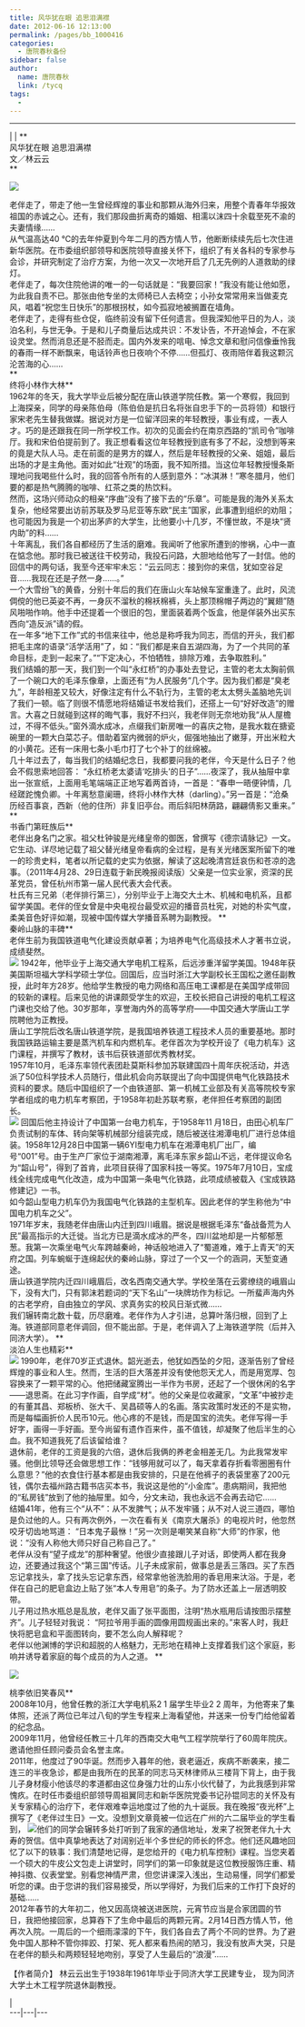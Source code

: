 ```yaml
---
title: 风华犹在眼 追思泪满襟
date: 2012-06-16 12:13:00
permalink: /pages/bb_1000416
categories: 
  - 唐院春秋备份
sidebar: false
author: 
  name: 唐院春秋
  link: /tycq
tags: 
  - 
---
```


* * *

  
|  |  **  
风华犹在眼 追思泪满襟  
文／林云云  
**

![](/pic/img1.ph.126.net_JgQLEN9BydOIJQSRbtI-Kw==_3913346601208346461.jpg)

  
老伴走了，带走了他一生曾经辉煌的事业和那颗从海外归来，用整个青春年华报效祖国的赤诚之心。还有，我们那段曲折离奇的婚姻、相濡以沫四十余载至死不渝的夫妻情缘……  
从气温高达40
℃的去年仲夏到今年二月的西方情人节，他断断续续先后七次住进新华医院。在市委组织部领导和医院领导直接关怀下，组织了有关各科的专家参与会诊，并研究制定了治疗方案，为他一次又一次地开启了几无先例的人道救助的绿灯。  
老伴走了，每次住院他讲的唯一的一句话就是：“我要回家！”我没有能让他如愿，为此我自责不已。那张由他专坐的太师椅已人去椅空；小孙女常常用来当做麦克风，唱着“祝您生日快乐”的那根拐杖，如今孤寂地被搁置在墙角。  
老伴走了，走得有些仓促，临终前没有留下任何遗言。但我深知他平日的为人，淡泊名利，与世无争。于是和儿子商量后达成共识：不发讣告，不开追悼会，不在家设灵堂。然而消息还是不胫而走。国内外发来的唁电、悼念文章和慰问信像垂怜我的春雨一样不断飘来，电话铃声也日夜响个不停……但孤灯、夜雨陪伴着我这颗沉沦苦海的心……  
**  
终将小林作大林**  
1962年的冬天，我大学毕业后被分配在唐山铁道学院任教。第一个寒假，我回到上海探亲，同学的母亲陈伯母（陈伯伯是抗日名将张自忠手下的一员将领）和银行家宋老先生替我做媒。据说对方是一位留洋回来的年轻教授，事业有成，一表人才。巧的是还跟我在同一所学校工作。初次的见面会约在南京西路的“凯司令”咖啡厅。我和宋伯伯提前到了。我正想看看这位年轻教授到底有多了不起，没想到等来的竟是大队人马。走在前面的是男方的媒人，然后是年轻教授的父亲、姐姐，最后出场的才是主角他。面对如此“壮观”的场面，我不知所措。当这位年轻教授慢条斯理地问我喝些什么时，我的回答令所有的人感到意外：“冰淇淋！”寒冬腊月，他们要的都是热气腾腾的咖啡、红茶之类的热饮料。  
然而，这场兴师动众的相亲“序曲”没有了接下去的“乐章”。可能是我的海外关系太复杂，他经常要出访前苏联及罗马尼亚等东欧“民主”国家，此事遭到组织的劝阻；也可能因为我是一个初出茅庐的大学生，比他要小十几岁，不懂世故，不是块“贤内助”的料……  
十年离乱，我们各自都经历了生活的磨难。我闻听了他家所遭到的惨祸，心中一直在惦念他。那时我已被送往干校劳动，我投石问路，大胆地给他写了一封信。他的回信中的两句话，我至今还牢牢未忘：“云云同志：接到你的来信，犹如空谷足音……我现在还是孑然一身……。”  
一个大雪纷飞的黄昏，分别十年后的我们在唐山火车站候车室重逢了。此时，风流倜傥的他已英姿不再，一身灰不溜秋的棉袄棉裤，头上那顶棉帽子两边的“翼翅”随风啪啪作响。他手中还提着一个很旧的包，里面装着两个饭盒，他是佯装外出买东西向“造反派”请的假。  
在一年多“地下工作”式的书信来往中，他总是称呼我为同志，而信的开头，我们都把毛主席的语录“活学活用”了，如：“我们都是来自五湖四海，为了一个共同的革命目标，走到一起来了。”“下定决心，不怕牺牲，排除万难，去争取胜利。”  
我们结婚的那一天，我们到一个叫“永红桥”的办事处去登记，主管的老太太胸前佩了一个碗口大的毛泽东像章，上面还有“为人民服务”几个字。因为我们都是“臭老九”，年龄相差又较大，好像注定有什么不轨行为，主管的老太太劈头盖脑地先训了我们一顿。临了则很不情愿地将结婚证书发给我们，还搭上一句“好好改造”的赠言。大喜之日就碰到这样的晦气事，我好不扫兴，我老伴则无奈地劝我“从人屋檐过，不得不低头。”窗外滴水成冰，点缀我们新房唯一的喜庆之物，是我水栽在搪瓷碗里的一颗大白菜芯子。借助着室内微弱的炉火，倔强地抽出了嫩芽，开出米粒大的小黄花。还有一床用七条小毛巾打了七个补丁的丝绵被。  
几十年过去了，每当我们的结婚纪念日，我都要问我的老伴，今天是什么日子？他会不假思索地回答：
“永红桥老太婆请‘吃排头’的日子”……夜深了，我从抽屉中拿出一张宣纸，上面用毛笔端端正正地写着两首诗，一首是：“春申一晤便钟情，几经蹉跎愧负卿。十年离愁意阑珊，终将小林作大林（darling）。”另一首是：“沧桑历经百事哀，西新（他的住所）非复旧亭台。雨后斜阳林荫路，翩翩倩影又重来。”
**  
书香门第旺族后**  
老伴出身名门之家。祖父杜钟骏是光绪皇帝的御医，曾撰写《德宗请脉记》一文。它生动、详尽地记载了祖父替光绪皇帝看病的全过程，是有关光绪医案所留下的唯一的珍贵史料，笔者以所记载的史实为依据，解读了这起晚清宫廷哀伤和苍凉的逸事。（2011年4月28、29日连载于新民晚报阅读版）父亲是一位实业家，资深的民革党员，曾任杭州市第一届人民代表大会代表。  
杜氏有三兄弟（老伴排行第三），分别毕业于上海交大土木、机械和电机系，且都留学美国。老伴的侄女曾是中央电视台最受欢迎的播音员杜宪，对她的朴实气度，柔美音色好评如潮，现被中国传媒大学播音系聘为副教授。
**  
秦岭山脉的丰碑**  
老伴生前为我国铁道电气化建设贡献卓著；为培养电气化高级技术人才著书立说，成绩斐然。  
![](/pic/img7.ph.126.net_enffJoHoPCvNx1jlBqJbfQ==_3674937295934733627.jpg)
1942年，他毕业于上海交通大学电机工程系，后远涉重洋留学美国。1948年获美国斯坦福大学科学硕士学位。回国后，应当时浙江大学副校长王国松之邀任副教授，此时年方28岁。他给学生教授的电力网络和高压电工课都是在美国学成带回的较新的课程。后来见他的讲课颇受学生的欢迎，王校长把自己讲授的电机工程这门课也交给了他。30岁那年，享誉海内外的高等学府——中国交通大学唐山工学院聘他为正教授。  
唐山工学院后改名唐山铁道学院，是我国培养铁道工程技术人员的重要基地。那时我国铁路运输主要是蒸汽机车和内燃机车。老伴首次为学校开设了《电力机车》这门课程，并撰写了教材，该书后获铁道部优秀教材奖。  
1957年10月，毛泽东率领代表团赴莫斯科参加苏联建国四十周年庆祝活动，并选派了50位科学技术人员随行，借此机会向苏联提出了向中国提供电气化铁路技术资料的要求。随后中国组织了一个由铁道部、第一机械工业部及有关高等院校专家学者组成的电力机车考察团，于1958年初赴苏联考察，老伴担任考察团的副团长。  
![](/pic/img1.ph.126.net_QElFht3n7j6q8DsXriYAgA==_1568660045226127251.jpg)
回国后他主持设计了中国第一台电力机车，于1958年11
月18日，由田心机车厂负责试制的车体、转向架等机械部分组装完成，随后被送往湘潭电机厂进行总体组装。1958年12月28日中国第一辆6YI型电力机车在湘潭电机厂出厂，编号“001”号。由于生产厂家位于湖南湘潭，离毛泽东家乡韶山不远，老伴提议命名为“韶山号”，得到了首肯，此项目获得了国家科技一等奖。1975年7月10日，宝成线全线完成电气化改造，成为中国第一条电气化铁路，此项成绩被载入《宝成铁路修建记》一书。  
如今韶山型电力机车仍为我国电气化铁路的主型机车。因此老伴的学生称他为“中国电力机车之父”。  
1971年岁末，我随老伴由唐山内迁到四川峨眉。据说是根据毛泽东“备战备荒为人民”最高指示的大迁徙。当北方已是滴水成冰的严冬，四川盆地却是一片郁郁葱葱。我第一次乘坐电气火车跨越秦岭，神话般地进入了“蜀道难，难于上青天”的天府之国。列车蜿蜒于连绵起伏的秦岭山脉，穿过了一个又一个的涵洞，天堑变通途。  
唐山铁道学院内迁四川峨眉后，改名西南交通大学。学校坐落在云雾缭绕的峨眉山下，没有大门，只有郭沫若题词的“天下名山”一块牌坊作为标记。一所蜚声海内外的古老学府，自由独立的学风、求真务实的校风日渐式微……  
我们辗转南北数十载，历尽磨难。老伴作为人才引进，总算叶落归根，回到了上海。铁道部同意老伴调回，但不能出部。于是，老伴调入了上海铁道学院（后并入同济大学）。
**  
淡泊人生也精彩**  
![](/pic/img4.ph.126.net_1VlirYWy1w4qsqlUpvTUoQ==_3859584880656610704.jpg)
1990年，老伴70岁正式退休。韶光逝去，他犹如西坠的夕阳，逐渐告别了曾经辉煌的事业和人生。然而，生活的巨大落差并没有使他怨天尤人，而是用宽厚、包容换来了一颗平常的心。他把储藏室腾出一半作为书房，还起了一个很休闲的名字——退思斋。在此习字作画，自学成“材”。他的父亲是位收藏家，“文革”中被抄走的有董其昌、郑板桥、张大千、吴昌硕等人的名画。落实政策时发还的不是实物，而是每幅画折价人民币10元。他心疼的不是钱，而是国宝的流失。老伴写得一手好字，画得一手好画。至今尚留有遗作百来件，虽不值钱，却凝聚了他后半生的心血。我不知道我死了后该留给谁？  
退休前，老伴的工资是我的六倍，退休后我俩的养老金相差无几。为此我常发牢骚。他倒比领导还会做思想工作：“钱够用就可以了，每天拿着存折看零圈圈有什么意思？”他的衣食住行基本都是由我安排的，只是在他裤子的表袋里塞了200元钱，偶尔去福州路古籍书店买本书，我说这是他的“小金库”。患病期间，我把他的“私房钱”放到了他的抽屉里。如今，分文未动，我也永远不会再去动它……  
结婚41年，他有三个“从不”：从不发脾气；从不发牢骚；从不对人说三道四，哪怕是负过他的人。只有两次例外，一次在看有关《南京大屠杀》的电视片时，他忽然咬牙切齿地骂道：
“日本鬼子最恘！”另一次则是嘲笑某自称“大师”的作家，他说：“没有人称他大师只好自己称自己了。”  
老伴从没有“望子成龙”的那种奢望。他很少直接跟儿子对话，即使两人都在我身边，还要通过我这个“第三国”传话。儿子未成家前，做事总是丢三落四。买了东西忘记拿找头，拿了找头忘记拿东西，经常拿他爸洗脸用的香皂用来汏浴。于是，老伴在自己的肥皂盒边上贴了张“本人专用皂”的条子。为了防水还盖上一层透明胶带。  
儿子用过热水瓶总是乱放，老伴又画了张平面图，注明“热水瓶用后请按图示摆整齐”。儿子轻轻对我说：
“阿拉爷用手画的圆像用圆规画出来的。”来客人时，我赶快将肥皂盒和平面图转向，要不怎么向人解释呢？  
老伴以他渊博的学识和超脱的人格魅力，无形地在精神上支撑着我们这个家庭，影响并诱导着家庭的每个成员的为人之道。 **

![](/pic/img3.ph.126.net_mPKm0p7z8vodnAZrDMIHdA==_2356789979998671903.jpg)

  
桃李依旧笑春风**  
2008年10月，他曾任教的浙江大学电机系2 1 届学生毕业2 2
周年，为他寄来了集体照，还派了两位已年过八旬的学生专程来上海看望他，并送来一份专门给他留着的纪念品。  
2009年11月，他曾经任教三十几年的西南交大电气工程学院举行了60周年院庆。邀请他担任顾问委员会名誉主席。  
2011年，他度过了90华诞。然而步入暮年的他，衰老逼近，疾病不断袭来，接二连三的半夜急诊，都是由我所在的民革的同志马天林律师从三楼背下背上，由于我儿子身材瘦小他该尽的孝道都由这位身强力壮的山东小伙代替了，为此我感到非常愧疚。在时任市委组织部领导周祖翼同志和新华医院党委书记孙锟同志的关怀及有关专家精心的治疗下，老伴艰难幸运地度过了他的九十诞辰。我在晚报“夜光杯”上撰写了《老伴过生日》一文。没想到文章竟被一位远在广州的六二届毕业的学生看到，
![](/pic/img5.ph.126.net_QO5zE7bwufABX50Di9WEqg==_3875066004375696755.jpg)他们的同学会辗转多处打听到了我家的通信地址，发来了祝贺老伴九十大寿的贺信。信中真挚地表达了对阔别近半个多世纪的师长的怀念。他们还风趣地回忆了以下的轶事：我们清楚地记得，是您给开的《电力机车控制》课程。当您夹着一个硕大的牛皮公文包走上讲堂时，同学们的第一印象就是这位教授服饰庄重、精神抖擞、仪表堂堂。别看您神情严肃，但您讲课深入浅出，生动易懂，同学们都爱听您的课。由于您讲的我们容易接受，所以学得好，为我们后来的工作打下良好的基础……  
2012年春节的大年初二，他又因高烧被送进医院，元宵节应当是合家团圆的节日，我把他接回家，总算吞下了生命中最后的两颗元宵。2月14日西方情人节，他再次入院。一周后的一个细雨濛濛的下午，我们各自去了两个不同的世界。为了避免中国人那种不管你摔跤、打架、死人都来看热闹的陋习，我没有放声大哭，只是在老伴的额头和两颊轻轻地吻别，享受了人生最后的“浪漫”……  
  
  
【作者简介】 林云云出生于1938年1961年毕业于同济大学工民建专业， 现为同济大学土木工程学院退休副教授。  
  
  
|  
---|---|---